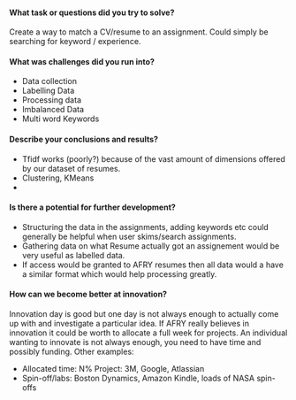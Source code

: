 #### What task or questions did you try to solve?
Create a way to match a CV/resume to an assignment. Could simply be searching for keyword / experience.

#### What was challenges did you run into?
- Data collection
- Labelling Data
- Processing data
- Imbalanced Data
- Multi word Keywords

#### Describe your conclusions and results?
- Tfidf works (poorly?) because of the vast amount of dimensions offered by our dataset of resumes.
- Clustering, KMeans
- 

#### Is there a potential for further development?
- Structuring the data in the assignments, adding keywords etc could generally be helpful when user skims/search assignments.
- Gathering data on what Resume actually got an assignement would be very useful as labelled data.
- If access would be granted to AFRY resumes then all data would a have a similar format which would help processing greatly.

#### How can we become better at innovation?
Innovation day is good but one day is not always enough to actually come up with and investigate a particular idea. If AFRY really believes in innovation it could be worth to allocate a full week for projects. An individual wanting to innovate is not always enough, you need to have time and possibly funding.
Other examples:
- Allocated time: N% Project: 3M, Google, Atlassian
- Spin-off/labs: Boston Dynamics, Amazon Kindle, loads of NASA spin-offs
